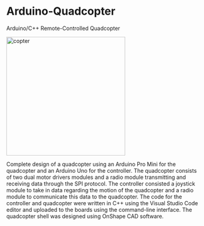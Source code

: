 # Arduino-Quadcopter
Arduino/C++ Remote-Controlled Quadcopter

<img width="310" alt="copter" src="https://user-images.githubusercontent.com/51766769/105914880-f9aa0a80-5ffc-11eb-87cd-71321f8cd9a3.png">

Complete design of a quadcopter using an Arduino Pro Mini for the quadcopter and an Arduino Uno for the controller. The quadcopter consists of two dual motor drivers modules and a radio module transmitting and receiving data through the SPI protocol. The controller consisted a joystick module to take in data regarding the motion of the quadcopter and a radio module to communicate this data to the quadcopter. The code for the controller and quadcopter were written in C++ using the Visual Studio Code editor and uploaded to the boards using the command-line interface. The quadcopter shell was designed using OnShape CAD software.

